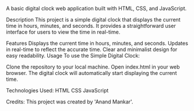 A basic digital clock web application built with HTML, CSS, and JavaScript.

Description
This project is a simple digital clock that displays the current time in hours, minutes, and seconds. It provides a straightforward user interface for users to view the time in real-time.

Features
Displays the current time in hours, minutes, and seconds.
Updates in real-time to reflect the accurate time.
Clear and minimalist design for easy readability.
Usage
To use the Simple Digital Clock:

Clone the repository to your local machine.
Open index.html in your web browser.
The digital clock will automatically start displaying the current time.

Technologies Used:
HTML
CSS
JavaScript

Credits:
This project was created by 'Anand Mankar'.